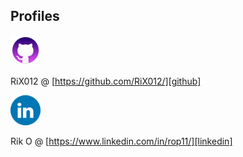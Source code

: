 ## Profiles

<A HREF="https://github.com/RiX012/"><IMG SRC="img\github_logo_48.png" ALT="Bezoek GitHub profiel" ALIGN="bottom"></A>

RiX012 @ [https://github.com/RiX012/][github]

<A HREF="https://www.linkedin.com/in/rop11/"><IMG SRC="img\linkedin_logo_icon_147268.png" ALT="Bezoek LinkedIn profiel" ALIGN="bottom"></A>

Rik O @ [https://www.linkedin.com/in/rop11/][linkedin]


[github]: https://github.com/RiX012/
[linkedin]: https://www.linkedin.com/in/rop11/
